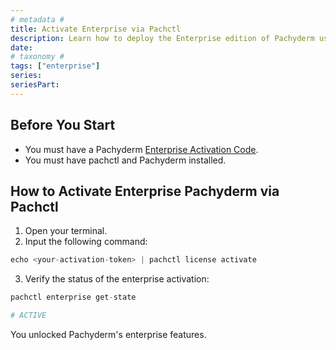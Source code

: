 ```yaml
---
# metadata # 
title: Activate Enterprise via Pachctl
description: Learn how to deploy the Enterprise edition of Pachyderm using the pachctl CLI for an existing cluster.
date: 
# taxonomy #
tags: ["enterprise"]
series:
seriesPart:
---
```


## Before You Start 

- You must have a Pachyderm [Enterprise Activation Code](https://www.pachyderm.com/trial/).
- You must have pachctl and Pachyderm installed. 

## How to Activate Enterprise Pachyderm via Pachctl 

1. Open your terminal.
2. Input the following command:

```s
echo <your-activation-token> | pachctl license activate
```

3. Verify the status of the enterprise activation:

```s
pachctl enterprise get-state

# ACTIVE
```

You unlocked Pachyderm's enterprise features.
